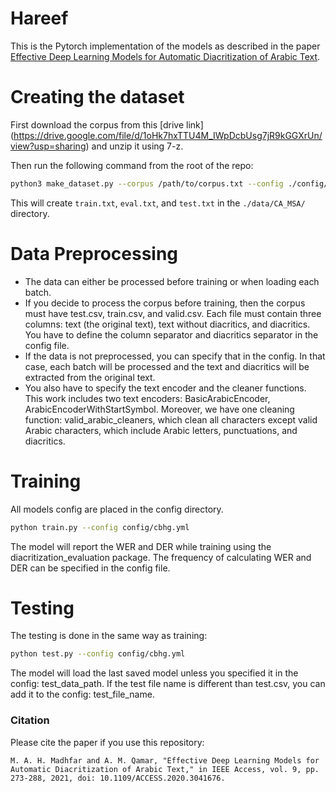 # Hareef 

This is the Pytorch implementation of the models as described in the paper 
[Effective Deep Learning Models for Automatic Diacritization of Arabic Text](https://ieeexplore.ieee.org/document/9274427).


# Creating the dataset

First download the corpus from this [drive link] (https://drive.google.com/file/d/1oHk7hxTTU4M_IWpDcbUsg7jR9kGGXrUn/view?usp=sharing) and unzip it using 7-z.

Then run the following command from the root of the repo:

```bash
python3 make_dataset.py --corpus /path/to/corpus.txt --config ./config/cbhg.yml --validate
```

This will create `train.txt`, `eval.txt`, and `test.txt` in the `./data/CA_MSA/` directory.


# Data Preprocessing

- The data can either be processed before training or when loading each batch.
- If you decide to process the corpus before training, then the corpus must have test.csv, train.csv, and valid.csv. Each file must contain three columns: text (the original text), text without diacritics, and diacritics. You have to define the column separator and diacritics separator in the config file.
- If the data is not preprocessed, you can specify that in the config.
  In that case,  each batch will be processed and the text and diacritics 
  will be extracted from the original text.
- You also have to specify the text encoder and the cleaner functions.
  This work includes two text encoders: BasicArabicEncoder, ArabicEncoderWithStartSymbol.
  Moreover, we have one cleaning function: valid_arabic_cleaners, which clean all characters except valid Arabic characters,
  which include Arabic letters, punctuations, and diacritics.

# Training

All models config are placed in the config directory.

```bash
python train.py --config config/cbhg.yml
```

The model will report the WER and DER while training using the
diacritization_evaluation package. The frequency of calculating WER and
DER can be specified in the config file.

# Testing

The testing is done in the same way as training:

```bash
python test.py --config config/cbhg.yml
```

The model will load the last saved model unless you specified it in the config:
test_data_path. If the test file name is different than test.csv, you
can add it to the config: test_file_name.

### Citation

Please cite the paper if you use this repository:

```text
M. A. H. Madhfar and A. M. Qamar, "Effective Deep Learning Models for Automatic Diacritization of Arabic Text," in IEEE Access, vol. 9, pp. 273-288, 2021, doi: 10.1109/ACCESS.2020.3041676.
```
